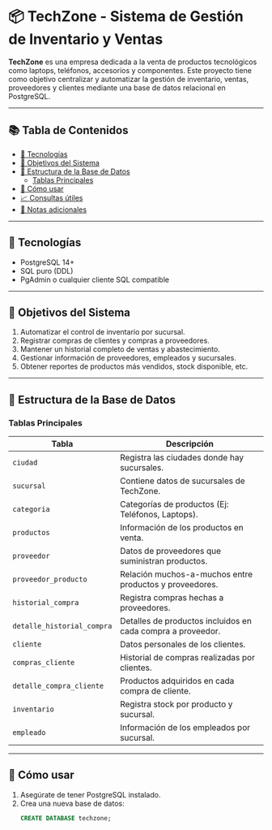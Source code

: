# 📦 TechZone - Sistema de Gestión de Inventario y Ventas

**TechZone** es una empresa dedicada a la venta de productos tecnológicos como laptops, teléfonos, accesorios y componentes. Este proyecto tiene como objetivo centralizar y automatizar la gestión de inventario, ventas, proveedores y clientes mediante una base de datos relacional en PostgreSQL.

---

## 📚 Tabla de Contenidos

- [🔧 Tecnologías](#-tecnologías)
- [🎯 Objetivos del Sistema](#-objetivos-del-sistema)
- [📁 Estructura de la Base de Datos](#-estructura-de-la-base-de-datos)
  - [Tablas Principales](#tablas-principales)
- [🚀 Cómo usar](#-cómo-usar)
- [📈 Consultas útiles](#-consultas-útiles)
- [📌 Notas adicionales](#-notas-adicionales)

---

## 🔧 Tecnologías

- PostgreSQL 14+
- SQL puro (DDL)
- PgAdmin o cualquier cliente SQL compatible

---

## 🎯 Objetivos del Sistema

1. Automatizar el control de inventario por sucursal.
2. Registrar compras de clientes y compras a proveedores.
3. Mantener un historial completo de ventas y abastecimiento.
4. Gestionar información de proveedores, empleados y sucursales.
5. Obtener reportes de productos más vendidos, stock disponible, etc.

---

## 📁 Estructura de la Base de Datos

### Tablas Principales

| Tabla                      | Descripción                                                  |
|---------------------------|--------------------------------------------------------------|
| `ciudad`                  | Registra las ciudades donde hay sucursales.                  |
| `sucursal`                | Contiene datos de sucursales de TechZone.                    |
| `categoria`               | Categorías de productos (Ej: Teléfonos, Laptops).            |
| `productos`               | Información de los productos en venta.                       |
| `proveedor`               | Datos de proveedores que suministran productos.              |
| `proveedor_producto`      | Relación muchos-a-muchos entre productos y proveedores.       |
| `historial_compra`        | Registra compras hechas a proveedores.                       |
| `detalle_historial_compra`| Detalles de productos incluidos en cada compra a proveedor.  |
| `cliente`                 | Datos personales de los clientes.                            |
| `compras_cliente`         | Historial de compras realizadas por clientes.                |
| `detalle_compra_cliente`  | Productos adquiridos en cada compra de cliente.              |
| `inventario`              | Registra stock por producto y sucursal.                      |
| `empleado`                | Información de los empleados por sucursal.                   |

---

## 🚀 Cómo usar

1. Asegúrate de tener PostgreSQL instalado.
2. Crea una nueva base de datos:
   ```sql
   CREATE DATABASE techzone;
